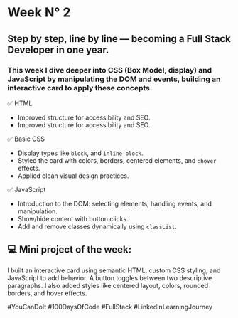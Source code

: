 # Week N° 2

## Step by step, line by line — becoming a Full Stack Developer in one year.

### This week I dive deeper into CSS (Box Model, display) and JavaScript by manipulating the DOM and events, building an interactive card to apply these concepts.

✅ HTML

- Improved structure for accessibility and SEO.
- Improved structure for accessibility and SEO.

✅ Basic CSS

- Display types like `block`, and `inline-block`.
- Styled the card with colors, borders, centered elements, and `:hover` effects.
- Applied clean visual design practices.

✅ JavaScript

- Introduction to the DOM: selecting elements, handling events, and manipulation.
- Show/hide content with button clicks.
- Add and remove classes dynamically using `classList`.

## 💻 Mini project of the week:

I built an interactive card using semantic HTML, custom CSS styling, and JavaScript to add behavior. A button toggles between two descriptive paragraphs. I also added styles like centered layout, colors, rounded borders, and hover effects.

#YouCanDoIt #100DaysOfCode #FullStack #LinkedInLearningJourney
